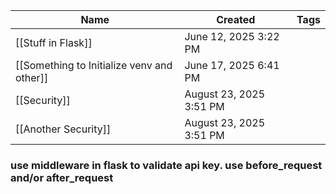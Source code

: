 
| Name                                       | Created                 | Tags |
| ------------------------------------------ | ----------------------- | ---- |
| [[Stuff in Flask]]                         | June 12, 2025 3:22 PM   |      |
| [[Something to Initialize venv and other]] | June 17, 2025 6:41 PM   |      |
| [[Security]]                               | August 23, 2025 3:51 PM |      |
| [[Another Security]]                       | August 23, 2025 3:51 PM |      |

### use middleware in flask to validate api key. use before_request and/or after_request